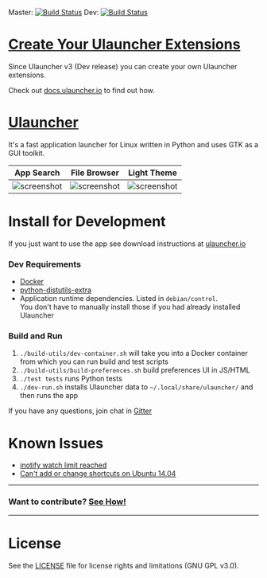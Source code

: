 Master: [![Build Status](https://travis-ci.org/Ulauncher/Ulauncher.svg?branch=master)](https://travis-ci.org/Ulauncher/Ulauncher)
Dev: [![Build Status](https://travis-ci.org/Ulauncher/Ulauncher.svg?branch=dev)](https://travis-ci.org/Ulauncher/Ulauncher)

[Create Your Ulauncher Extensions](http://docs.ulauncher.io/)
==============================================================

Since Ulauncher v3 (Dev release) you can create your own Ulauncher extensions. 

Check out [docs.ulauncher.io](http://docs.ulauncher.io/) to find out how.


[Ulauncher](http://ulauncher.io)
================================

It's a fast application launcher for Linux written in Python and uses GTK as a GUI toolkit.

| App Search | File Browser | Light Theme |
---|---|---
|![screenshot](http://i.imgur.com/3owfsfV.png?1)|![screenshot](http://i.imgur.com/W1rryU5.png?1)|![screenshot](http://i.imgur.com/Axhqjp0.png?1)|


Install for Development
=======================

If you just want to use the app see download instructions at [ulauncher.io](http://ulauncher.io)

### Dev Requirements

* [Docker](https://docs.docker.com/engine/installation/)
* [python-distutils-extra](https://launchpad.net/python-distutils-extra)
* Application runtime dependencies. Listed in `debian/control`.  
  You don't have to manually install those if you had already installed Ulauncher

### Build and Run
1. `./build-utils/dev-container.sh` will take you into a Docker container from which you can run build and test scripts
2. `./build-utils/build-preferences.sh` build preferences UI in JS/HTML
3. `./test tests` runs Python tests
4. `./dev-run.sh` installs Ulauncher data to `~/.local/share/ulauncher/` and then runs the app

If you have any questions, join chat in [Gitter](https://gitter.im/Ulauncher/General)

Known Issues
============

* [inotify watch limit reached](https://github.com/Ulauncher/Ulauncher/issues/51)
* [Can't add or change shortcuts on Ubuntu 14.04](https://github.com/Ulauncher/Ulauncher/issues/101)

***
### Want to contribute? [See How!](https://github.com/Ulauncher/Ulauncher/wiki)
***

License
=======

See the [LICENSE](LICENSE) file for license rights and limitations (GNU GPL v3.0).
